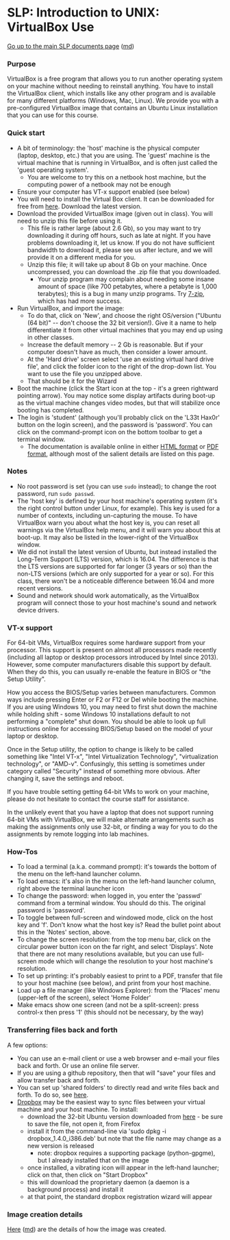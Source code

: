 SLP: Introduction to UNIX: VirtualBox Use
=========================================

[Go up to the main SLP documents page](index.html) ([md](index.md))

### Purpose

VirtualBox is a free program that allows you to run another operating system on your machine without needing to reinstall anything.  You have to install the VirtualBox client, which installs like any other program and is available for many different platforms (Windows, Mac, Linux).  We provide you with a pre-configured VirtualBox image that contains an Ubuntu Linux installation that you can use for this course.

### Quick start

- A bit of terminology: the 'host' machine is the physical computer (laptop, desktop, etc.) that you are using.  The 'guest' machine is the virtual machine that is running in VirtualBox, and is often just called the 'guest operating system'.
    - You are welcome to try this on a netbook host machine, but the computing power of a netbook may not be enough
- Ensure your computer has VT-x support enabled (see below)
- You will need to install the Virtual Box client.  It can be downloaded for free from [here](https://www.virtualbox.org/wiki/Downloads).  Download the latest version.
- Download the provided VirtualBox image (given out in class).  You will need to unzip this file before using it.
    - This file is rather large (about 2.6 Gb), so you may want to try downloading it during off hours, such as late at night.  If you have problems downloading it, let us know.  If you do not have sufficient bandwidth to download it, please see us after lecture, and we will provide it on a different media for you.
	- Unzip this file; it will take up about 8 Gb on your machine.  Once uncompressed, you can download the .zip file that you downloaded.
        - Your unzip program may complain about needing some insane amount of space (like 700 petabytes, where a petabyte is 1,000 terabytes); this is a bug in many unzip programs.  Try [7-zip](http://www.7-zip.org/), which has had more success.
- Run VirtualBox, and import the image:
    - To do that, click on 'New', and choose the right OS/version ("Ubuntu (64 bit)" -- don't choose the 32 bit version!).  Give it a name to help differentiate it from other virtual machines that you may end up using in other classes.
    - Increase the default memory -- 2 Gb is reasonable.  But if your computer doesn't have as much, then consider a lower amount.
    - At the 'Hard drive' screen select 'use an existing virtual hard drive file', and click the folder icon to the right of the drop-down list.  You want to use the file you unzipped above.
    - That should be it for the Wizard
- Boot the machine (click the Start icon at the top - it's a green rightward pointing arrow).  You may notice some display artifacts during boot-up as the virtual machine changes video modes, but that will stabilize once booting has completed.
- The login is 'student' (although you'll probably click on the 'L33t Hax0r' button on the login screen), and the password is 'password'.  You can click on the command-prompt icon on the bottom toolbar to get a terminal window.
    - The documentation is available online in either [HTML format](http://www.virtualbox.org/manual/UserManual.html) or [PDF format](http://download.virtualbox.org/virtualbox/UserManual.pdf), although most of the salient details are listed on this page.

### Notes

- No root password is set (you can use `sudo` instead); to change the root password, run `sudo passwd`.
- The 'host key' is defined by your host machine's operating system (it's the right control button under Linux, for example).  This key is used for a number of contexts, including un-capturing the mouse.  To have VirtualBox warn you about what the host key is, you can reset all warnings via the VirtualBox help menu, and it will warn you about this at boot-up.  It may also be listed in the lower-right of the VirtualBox window.
- We did not install the latest version of Ubuntu, but instead installed the Long-Term Support (LTS) version, which is 16.04.  The difference is that the LTS versions are supported for far longer (3 years or so) than the non-LTS versions (which are only supported for a year or so).  For this class, there won't be a noticeable difference between 16.04 and more recent versions.
- Sound and network should work automatically, as the VirtualBox program will connect those to your host machine's sound and network device drivers.

### VT-x support

For 64-bit VMs, VirtualBox requires some hardware support from your processor. This support is present on almost all processors made recently (including all laptop or desktop processors introduced by Intel since 2013). However, some computer manufacturers disable this support by default. When they do this, you can usually re-enable the feature in BIOS or "the Setup Utility".

How you access the BIOS/Setup varies between manufacturers. Common ways include pressing Enter or F2 or F12 or Del while booting the machine. If you are using Windows 10, you may need to first shut down the machine while holding shift - some Windows 10 installations default to not performing a "complete" shut down. You should be able to look up full instructions online for accessing BIOS/Setup based on the model of your laptop or desktop.

Once in the Setup utility, the option to change is likely to be called something like "Intel VT-x", "Intel Virtualization Technology", "virtualization technology", or "AMD-v". Confusingly, this setting is sometimes under category called "Security" instead of something more obvious. After changing it, save the settings and reboot.

If you have trouble setting getting 64-bit VMs to work on your machine, please do not hesitate to contact the course staff for assistance.

In the unlikely event that you have a laptop that does not support running 64-bit VMs with VirtualBox, we will make alternate arrangements such as making the assignments only use 32-bit, or finding a way for you to do the assignments by remote logging into lab machines.

### How-Tos

- To load a terminal (a.k.a. command prompt): it's towards the bottom of the menu on the left-hand launcher column.
- To load emacs: it's also in the menu on the left-hand launcher column, right above the terminal launcher icon
- To change the password: when logged in, you enter the 'passwd' command from a terminal window.  You should do this.  The original password is 'password'.
- To toggle between full-screen and windowed mode, click on the host key and 'f'.  Don't know what the host key is?  Read the bullet point about this in the 'Notes' section, above.
- To change the screen resolution: from the top menu bar, click on the circular power button icon on the far right, and select 'Displays'.  Note that there are not many resolutions available, but you can use full-screen mode which will change the resolution to your host machine's resolution.
- To set up printing: it's probably easiest to print to a PDF, transfer that file to your host machine (see below), and print from your host machine.
- Load up a file manager (like Windows Explorer): from the 'Places' menu (upper-left of the screen), select 'Home Folder'
- Make emacs show one screen (and not be a split-screen): press control-x then press '1' (this should not be necessary, by the way)


### Transferring files back and forth

A few options:

- You can use an e-mail client or use a web browser and e-mail your files back and forth.  Or use an online file server.
- If you are using a github repository, then that will "save" your files and allow transfer back and forth.
- You can set up 'shared folders' to directly read and write files back and forth.  To do so, see [here](http://www.ubuntugeek.com/how-to-access-windows-host-shared-folders-from-ubuntu-guest-in-virtualbox.html).
- [Dropbox](http://dropbox.com) may be the easiest way to sync files between your virtual machine and your host machine.  To install:
    - download the 32-bit Ubuntu version downloaded from [here](https://www.dropbox.com/install?os=lnx) - be sure to save the file, not open it, from Firefox
    - install it from the command-line via 'sudo dpkg -i dropbox_1.4.0_i386.deb' but note that the file name may change as a new version is released
        - note: dropbox requires a supporting package (python-gpgme), but I already installed that on the image
    - once installed, a vibrating icon will appear in the left-hand launcher; click on that, then click on "Start Dropbox"
    - this will download the proprietary daemon (a daemon is a background process) and install it
    - at that point, the standard dropbox registration wizard will appear


### Image creation details

[Here](../docs/virtualbox-image-details.html) ([md](../docs/virtualbox-image-details.md)) are the details of how the image was created.

